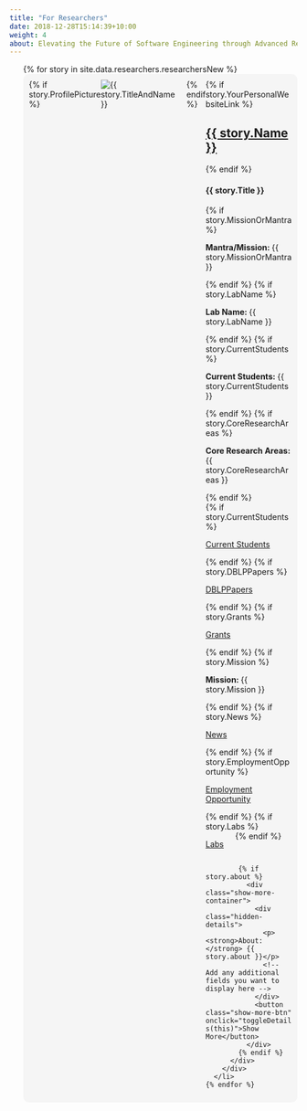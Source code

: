 ```yaml
---
title: "For Researchers"
date: 2018-12-28T15:14:39+10:00
weight: 4
about: Elevating the Future of Software Engineering through Advanced Research & innovation!
---
```

<style>
  .hidden-details {
    display: none;
  }
  
  .row-content {
    /* max-height: 300px; */
    overflow: hidden;
    word-break: break-word;
  }
  
  .show-more-btn {
    display: none;
    margin-top: 10px;
    background-color: #CC0000;
    color: #ffffff;
    border: none;
    padding: 5px 10px;
    border-radius: 5px;
    cursor: pointer;
  }
  
  .show-more-container {
    margin-top: 10px;
  }
    .inline-content {
        display: flex;
        flex-wrap: wrap;
    }
    
    .inline-content p {
        margin-right: 20px;
    }


</style>

<div>
  <ul style="list-style-type: none;">
    {% for story in site.data.researchers.researchersNew %}
      <li style="margin-bottom: 20px;">
        <div style="background-color: #f5f5f5; border-radius: 10px; padding: 10px; overflow: hidden; display: flex;">
          {% if story.ProfilePicture %}
            <div style="margin-right: 20px;">
              <img src="{{ story.ProfilePicture }}" alt="{{ story.TitleAndName }}" style="max-width: 200px; height: auto;">
            </div>
          {% endif %}
          <div class="row-content">
            {% if story.YourPersonalWebsiteLink %}
            <a href="{{ story.YourPersonalWebsiteLink }}" target="_blank"><h2>{{ story.Name }}</h2></a>
            {% endif %}
            <h4>{{ story.Title }}</h4>
            {% if story.MissionOrMantra %}
            <p><strong>Mantra/Mission: </strong>{{ story.MissionOrMantra }}</p>
            {% endif %}
            {% if story.LabName %}
            <p><strong>Lab Name: </strong>{{ story.LabName }}</p>
            {% endif %}
            {% if story.CurrentStudents %}
              <p><strong>Current Students: </strong>{{ story.CurrentStudents }}</p>
            {% endif %}
            {% if story.CoreResearchAreas %}
              <p><strong>Core Research Areas: </strong>{{ story.CoreResearchAreas }}</p>
            {% endif %}
            <div class="inline-content">
    {% if story.CurrentStudents %}
        <p><a href="{{ story.CurrentStudents }}" target="_blank">Current Students</a></p>
    {% endif %}
    {% if story.DBLPPapers %}
        <p><a href="{{ story.DBLPPapers }}" target="_blank">DBLPPapers</a></p>
    {% endif %}
    {% if story.Grants %}
        <p><a href="{{ story.Grants }}" target="_blank">Grants</a></p>
    {% endif %}
    {% if story.Mission %}
        <p><strong>Mission: </strong>{{ story.Mission }}</p>
    {% endif %}
    {% if story.News %}
        <p><a href="{{ story.News }}" target="_blank">News</a></p>
    {% endif %}
    {% if story.EmploymentOpportunity %}
        <p><a href="{{ story.EmploymentOpportunity }}" target="_blank">Employment Opportunity</a></p>
    {% endif %}
    {% if story.Labs %}
        <p><a href="{{ story.Labs }}" target="_blank">Labs</a></p>
    {% endif %}
</div>

            {% if story.about %}
              <div class="show-more-container">
                <div class="hidden-details">
                  <p><strong>About:</strong> {{ story.about }}</p>
                  <!-- Add any additional fields you want to display here -->
                </div>
                <button class="show-more-btn" onclick="toggleDetails(this)">Show More</button>
              </div>
            {% endif %}
          </div>
        </div>
      </li>
    {% endfor %}
  </ul>
</div>

<script>
  function toggleDetails(button) {
    var hiddenDetails = button.previousElementSibling;
    if (hiddenDetails.style.display === 'none') {
      hiddenDetails.style.display = 'block';
      button.innerText = 'Show Less';
    } else {
      hiddenDetails.style.display = 'none';
      button.innerText = 'Show More';
    }
  }
</script>






<!-- <div>
  <span>_services\researchers.md</span>
  <ul style="list-style-type: none;">
    {% for story in site.data.researchers.researchers %}
      <li style="margin-bottom: 20px;">
        <div style="background-color: #f5f5f5; border-radius: 10px; padding: 10px;">
          <div style="display: flex; flex-direction: {% if forloop.index0 | modulo: 2 == 0 %}row{% else %}row-reverse{% endif %};">
            <div style="flex: left;">
              <img src="{{ story.image | relative_url }}" alt="{{ story.name }}" style="width: 200px; height: auto;">
            </div>
            <div style="flex: 1; margin-left: {% if forloop.index0 | modulo: 2 == 0 %}20px{% else %}0{% endif %}; margin-right: {% if forloop.index0 | modulo: 2 == 0 %}0{% else %}20px{% endif %};">
              <h2>{{ story.name }}</h2>
              <p><strong>Mantra: </strong>{{story.comments}}</p>
              <p><strong>Lab (if they have one): </strong>{{story.comments}}</p>
              <p><strong>Mission: </strong>{{story.comments}}</p>
              <div class="hidden-details" style="display: none;">
                <p><strong>About:</strong> {{story.who_are_you}}</p>
                <p><strong>Their work:</strong> {{story.what_do_you_do}}</p>
                <p><strong>How can they help:</strong> {{story.how_can_you_help_me}}</p>
                {% if story.web_page %}
                  <p><a href="{{ story.web_page }}" target="_blank">Website</a></p>
                {% endif %}
                <p><a href="{{ story.papers_link }}" target="_blank">DBLP</a></p>
                {% if story.html_file %}
                  <p><a href="{{ story.html_file }}" target="_blank">Research Papers In Our Website</a></p>
                {% endif %}
              </div>
              <button onclick="toggleDetails(this)" style="background-color: #CC0000; color: #ffffff;">Show More</button>
            </div>
          </div>
        </div>
      </li>
    {% endfor %}
  </ul>
</div>

<script>
  function toggleDetails(button) {
    var hiddenDetails = button.parentElement.getElementsByClassName('hidden-details')[0];
    if (hiddenDetails.style.display === 'none') {
      hiddenDetails.style.display = 'block';
      button.innerText = 'Show Less';
    } else {
      hiddenDetails.style.display = 'none';
      button.innerText = 'Show More';
    }
  }
</script> -->

<!-- <div>
  <span>_services\researchers.md</span>
  <ul style="list-style-type: none;">
    {% for story in site.data.researchers.researchers %}
      <li style="margin-bottom: 20px;">
        <div style="background-color: #f5f5f5; border-radius: 10px; padding: 10px;">
          <div style="display: flex; flex-direction: {% if forloop.index0 | modulo: 2 == 0 %}row{% else %}row-reverse{% endif %};">
            <div style="flex: left;">
              <img src="{{ story.image | relative_url }}" alt="{{ story.name }}" style="width: 200px; height: auto;">
            </div>
            <div style="flex: 1; margin-left: {% if forloop.index0 | modulo: 2 == 0 %}20px{% else %}0{% endif %}; margin-right: {% if forloop.index0 | modulo: 2 == 0 %}0{% else %}20px{% endif %};">
              <h2>{{ story.name }}</h2>
              <p><strong>Mantra: </strong>{{story.comments}}</p>
              <p><strong>Lab (if they have one): </strong>{{story.comments}}</p>
              <p><strong>Mission: </strong>{{story.comments}}</p>
              {% if story.current_students_file %}
                  <p><a href="{{ story.current_students_file }}" target="_blank">Current Students</a></p>
              {% endif %}
              <button onclick="toggleDetails(this)" style="background-color: #CC0000; color: #ffffff;">Show More</button>
              <div class="hidden-details" style="display: none;">
                <p><strong>About:</strong> {{story.who_are_you}}</p>
                <p><strong>Their work:</strong> {{story.what_do_you_do}}</p>
                <p><strong>How can they help:</strong> {{story.how_can_you_help_me}}</p>
                {% if story.web_page %}
                  <p><a href="{{ story.web_page }}" target="_blank">Website</a></p>
                {% endif %}
                <p><a href="{{ story.papers_link }}" target="_blank">DBLP</a></p>
                {% if story.html_file %}
                  <p><a href="{{ story.html_file }}" target="_blank">Research Papers In Our Website</a></p>
                {% endif %}
              </div>
            </div>
          </div>
        </div>
      </li>
    {% endfor %}
  </ul>
</div>

<script>
  function toggleDetails(button) {
    var hiddenDetails = button.parentElement.getElementsByClassName('hidden-details')[0];
    if (hiddenDetails.style.display === 'none') {
      hiddenDetails.style.display = 'block';
      button.innerText = 'Show Less';
    } else {
      hiddenDetails.style.display = 'none';
      button.innerText = 'Show More';
    }
  }
</script>

 -->
